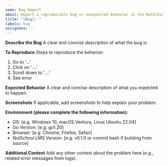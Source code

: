 ```yaml
---
name: Bug Report
about: Report a reproducible bug or unexpected behavior in the NutSchool LMS Community Edition.
title: "[Bug]: "
labels: bug
assignees: ''
---
```


**Describe the Bug**
A clear and concise description of what the bug is.

**To Reproduce**
Steps to reproduce the behavior:
1. Go to '...'
2. Click on '....'
3. Scroll down to '....'
4. See error

**Expected Behavior**
A clear and concise description of what you expected to happen.

**Screenshots**
If applicable, add screenshots to help explain your problem.

**Environment (please complete the following information):**
* OS: [e.g. Windows 10, macOS Ventura, Linux Ubuntu 22.04]
* Go Version: [e.g. go1.20]
* Browser: [e.g. Chrome, Firefox, Safari]
* NutSchool LMS Version: [e.g. v0.1.0 or commit hash if building from source]

**Additional Context**
Add any other context about the problem here (e.g., related error messages from logs).